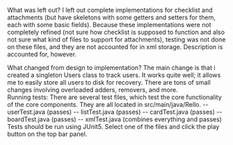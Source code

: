What was left out?
I left out complete implementations for checklist and attachments (but have skeletons with some getters and setters for them, each with some basic fields).
Because these implementations were not completely refined (not sure how checklist is supposed to function and also not sure what kind of files to support for attachments),
testing was not done on these files, and they are not accounted for in xml storage.
Description is accounted for, however. 

What changed from design to implementation?
The main change is that i created a singleton Users class
to track users. It works quite well; it allows me to easily
store all users to disk for recovery. There are tons of small
changes involving overloaded adders, removers, and more.
<br>
Running tests:
There are several test files, which test the core functionality of the core
components. They are all located in src/main/java/Rello.
-- userTest.java (passes)
-- listTest.java (passes)
-- cardTest.java (passes)
-- boardTest.java (passes)
-- xmlTest.java (combines everything and passes)
Tests should be run using JUnit5.
Select one of the files and click the play button on the 
top bar panel. 

